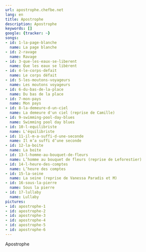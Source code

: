 ```yaml
---
url: apostrophe.chefbe.net
lang: en
title: Apostrophe
description: Apostrophe
keywords: []
google: {tracker: ~}
songs:
- id: 1-la-page-blanche
  name: La page blanche
- id: 2-ravage
  name: Ravage
- id: 3-que-les-eaux-se-liberent
  name: Que les eaux se libèrent
- id: 4-le-corps-defait
  name: Le corps défait
- id: 5-les-moutons-voyageurs
  name: Les moutons voyageurs
- id: 6-du-bas-de-la-place
  name: Du bas de la place
- id: 7-mon-pays
  name: Mon pays
- id: 8-la-demeure-d-un-ciel
  name: La demeure d'un ciel (reprise de Camille)
- id: 9-swimming-pool-day-blues
  name: Swimming pool day blues
- id: 10-l-equilibriste
  name: L'équilibriste
- id: 11-il-m-a-suffi-d-une-seconde
  name: Il m’a suffi d’une seconde
- id: 12-la-boite
  name: La boite
- id: 13-l-homme-au-bouquet-de-fleurs
  name: L’homme au bouquet de fleurs (reprise de Leforestier)
- id: 14-l-heure-des-comptes
  name: L’heure des comptes
- id: 15-la-seine
  name: La seine (reprise de Vanessa Paradis et M)
- id: 16-sous-la-pierre
  name: Sous la pierre
- id: 17-lullaby
  name: Lullaby
pictures:
- id: apostrophe-1
- id: apostrophe-2
- id: apostrophe-3
- id: apostrophe-4
- id: apostrophe-5
- id: apostrophe-6
---
```

Apostrophe
